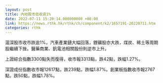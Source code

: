 ```yaml
---
layout: post
title: 內地股市低收逾1%
date: 2022-07-11 15:20:14.000000000 +08:00
link: https://news.rthk.hk/rthk/ch/component/k2/1657191-20220711.htm
categories: rthk
---
```


滬深股市收市跌逾1%，汽車產業鏈大幅回落，鋰礦股亦大跌，煤炭、稀土等周期股繼續下挫。醫藥商業、釩電池相關股份則逆市上升。

上證綜合指數3300點失而復得，收市報3313點，跌42點，跌幅1.27%。

深證成份指數收市報12617點，跌239點，跌幅1.87%。創業板指數收市報2767點，跌50點，跌幅1.78%。
